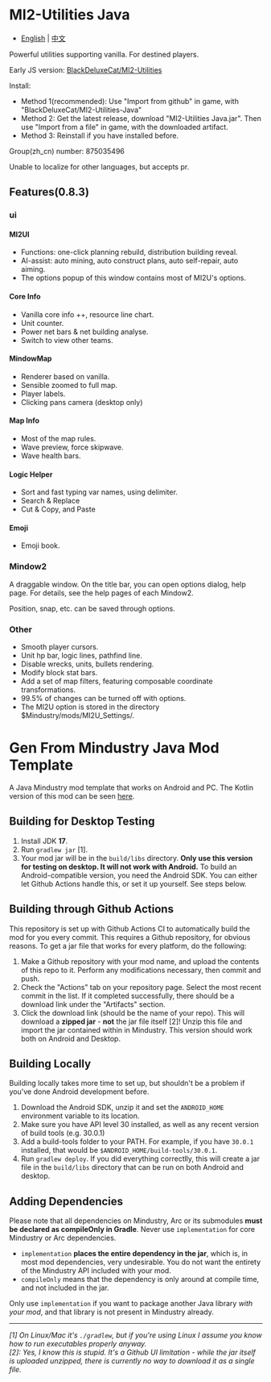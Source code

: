 # MI2-Utilities Java

- [English](README.md) | [中文](README_zh.md)

Powerful utilities supporting vanilla. For destined players.

Early JS version: [BlackDeluxeCat/MI2-Utilities](https://github.com/BlackDeluxeCat/MI2-Utilities)

Install:

- Method 1(recommended): Use "Import from github" in game, with "BlackDeluxeCat/MI2-Utilities-Java"
- Method 2: Get the latest release, download "MI2-Utilities Java.jar". Then use "Import from  a file" in game, with the downloaded artifact.
- Method 3: Reinstall if you have installed before.

Group(zh_cn) number: 875035496

Unable to localize for other languages, but accepts pr.

## Features(0.8.3)

### ui

#### MI2UI
- Functions: one-click planning rebuild, distribution building reveal.
- AI-assist: auto mining, auto construct plans, auto self-repair, auto aiming.
- The options popup of this window contains most of MI2U's options.

#### Core Info
- Vanilla core info ++, resource line chart.
- Unit counter.
- Power net bars & net building analyse.
- Switch to view other teams.

#### MindowMap
- Renderer based on vanilla.
- Sensible zoomed to full map.
- Player labels.
- Clicking pans camera (desktop only)

#### Map Info
- Most of the map rules.
- Wave preview, force skipwave.
- Wave health bars.

#### Logic Helper
- Sort and fast typing var names, using delimiter. 
- Search & Replace
- Cut & Copy, and Paste

#### Emoji
- Emoji book.

### Mindow2
A draggable window. On the title bar, you can open options dialog, help page. For details, see the help pages of each Mindow2.

Position, snap, etc. can be saved through options.

### Other
- Smooth player cursors.
- Unit hp bar, logic lines, pathfind line.
- Disable wrecks, units, bullets rendering.
- Modify block stat bars.
- Add a set of map filters, featuring composable coordinate transformations.
- 99.5% of changes can be turned off with options.
- The MI2U option is stored in the directory $Mindustry/mods/MI2U_Settings/.

# Gen From Mindustry Java Mod Template
A Java Mindustry mod template that works on Android and PC. The Kotlin version of this mod can be seen [here](https://github.com/Anuken/MindustryKotlinModTemplate).

## Building for Desktop Testing

1. Install JDK **17**.
2. Run `gradlew jar` [1].
3. Your mod jar will be in the `build/libs` directory. **Only use this version for testing on desktop. It will not work with Android.**
To build an Android-compatible version, you need the Android SDK. You can either let Github Actions handle this, or set it up yourself. See steps below.

## Building through Github Actions

This repository is set up with Github Actions CI to automatically build the mod for you every commit. This requires a Github repository, for obvious reasons.
To get a jar file that works for every platform, do the following:
1. Make a Github repository with your mod name, and upload the contents of this repo to it. Perform any modifications necessary, then commit and push. 
2. Check the "Actions" tab on your repository page. Select the most recent commit in the list. If it completed successfully, there should be a download link under the "Artifacts" section. 
3. Click the download link (should be the name of your repo). This will download a **zipped jar** - **not** the jar file itself [2]! Unzip this file and import the jar contained within in Mindustry. This version should work both on Android and Desktop.

## Building Locally

Building locally takes more time to set up, but shouldn't be a problem if you've done Android development before.
1. Download the Android SDK, unzip it and set the `ANDROID_HOME` environment variable to its location.
2. Make sure you have API level 30 installed, as well as any recent version of build tools (e.g. 30.0.1)
3. Add a build-tools folder to your PATH. For example, if you have `30.0.1` installed, that would be `$ANDROID_HOME/build-tools/30.0.1`.
4. Run `gradlew deploy`. If you did everything correctlly, this will create a jar file in the `build/libs` directory that can be run on both Android and desktop. 

## Adding Dependencies

Please note that all dependencies on Mindustry, Arc or its submodules **must be declared as compileOnly in Gradle**. Never use `implementation` for core Mindustry or Arc dependencies. 

- `implementation` **places the entire dependency in the jar**, which is, in most mod dependencies, very undesirable. You do not want the entirety of the Mindustry API included with your mod.
- `compileOnly` means that the dependency is only around at compile time, and not included in the jar.

Only use `implementation` if you want to package another Java library *with your mod*, and that library is not present in Mindustry already.

--- 

*[1]* *On Linux/Mac it's `./gradlew`, but if you're using Linux I assume you know how to run executables properly anyway.*  
*[2]: Yes, I know this is stupid. It's a Github UI limitation - while the jar itself is uploaded unzipped, there is currently no way to download it as a single file.*
